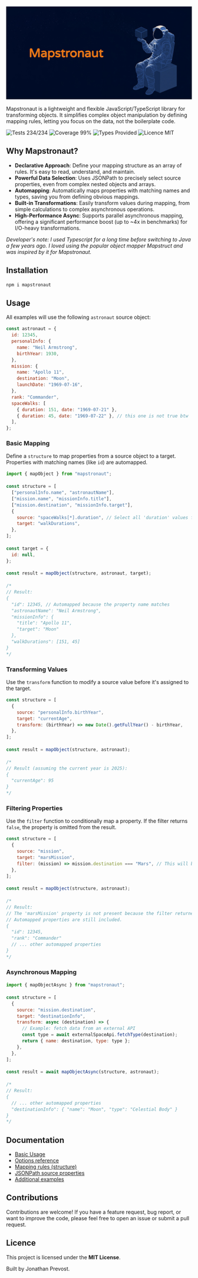 ![Mapstronaut Banner](./assets/banner.jpg)

Mapstronaut is a lightweight and flexible JavaScript/TypeScript library for transforming objects. It simplifies complex object manipulation by defining mapping rules, letting you focus on the data, not the boilerplate code.

![Tests 234/234](https://img.shields.io/badge/tests-234/234-green)
![Coverage 99%](https://img.shields.io/badge/coverage-99%25-green)
![Types Provided](https://img.shields.io/badge/types-provided-blue)
![Licence MIT](https://img.shields.io/badge/licence-MIT-blue)

## Why Mapstronaut?

- **Declarative Approach**: Define your mapping structure as an array of rules. It's easy to read, understand, and maintain.
- **Powerful Data Selection**: Uses JSONPath to precisely select source properties, even from complex nested objects and arrays.
- **Automapping**: Automatically maps properties with matching names and types, saving you from defining obvious mappings.
- **Built-in Transformations**: Easily transform values during mapping, from simple calculations to complex asynchronous operations.
- **High-Performance Async**: Supports parallel asynchronous mapping, offering a significant performance boost (up to ~4x in benchmarks) for I/O-heavy transformations.

*Developer's note: I used Typescript for a long time before switching to Java a few years ago. I loved using the popular object mapper Mapstruct and was inspired by it for Mapstronaut.*

## Installation

```bash
npm i mapstronaut
```

## Usage

All examples will use the following `astronaut` source object:

```javascript
const astronaut = {
  id: 12345,
  personalInfo: {
    name: "Neil Armstrong",
    birthYear: 1930,
  },
  mission: {
    name: "Apollo 11",
    destination: "Moon",
    launchDate: "1969-07-16",
  },
  rank: "Commander",
  spaceWalks: [
    { duration: 151, date: "1969-07-21" },
    { duration: 45, date: "1969-07-22" }, // this one is not true btw
  ],
};
```

### Basic Mapping

Define a `structure` to map properties from a source object to a target. Properties with matching names (like `id`) are automapped.

```javascript
import { mapObject } from "mapstronaut";

const structure = [
  ["personalInfo.name", "astronautName"],
  ["mission.name", "missionInfo.title"],
  ["mission.destination", "missionInfo.target"],
  {
    source: "spaceWalks[*].duration", // Select all 'duration' values from the array
    target: "walkDurations",
  },
];

const target = {
  id: null,
};

const result = mapObject(structure, astronaut, target);

/*
// Result:
{
  "id": 12345, // Automapped because the property name matches
  "astronautName": "Neil Armstrong",
  "missionInfo": {
    "title": "Apollo 11",
    "target": "Moon"
  },
  "walkDurations": [151, 45]
}
*/
```

### Transforming Values

Use the `transform` function to modify a source value before it's assigned to the target.

```javascript
const structure = [
  {
    source: "personalInfo.birthYear",
    target: "currentAge",
    transform: (birthYear) => new Date().getFullYear() - birthYear,
  },
];

const result = mapObject(structure, astronaut);

/*
// Result (assuming the current year is 2025):
{
  "currentAge": 95
}
*/
```

### Filtering Properties

Use the `filter` function to conditionally map a property. If the filter returns `false`, the property is omitted from the result.

```javascript
const structure = [
  {
    source: "mission",
    target: "marsMission",
    filter: (mission) => mission.destination === "Mars", // This will be false
  },
];

const result = mapObject(structure, astronaut);

/*
// Result:
// The 'marsMission' property is not present because the filter returned false.
// Automapped properties are still included.
{
  "id": 12345,
  "rank": "Commander"
  // ... other automapped properties
}
*/
```

### Asynchronous Mapping

```javascript
import { mapObjectAsync } from "mapstronaut";

const structure = [
  {
    source: "mission.destination",
    target: "destinationInfo",
    transform: async (destination) => {
      // Example: fetch data from an external API
      const type = await externalSpaceApi.fetchType(destination);
      return { name: destination, type: type };
    },
  },
];

const result = await mapObjectAsync(structure, astronaut);

/*
// Result:
{
  // ... other automapped properties
  "destinationInfo": { "name": "Moon", "type": "Celestial Body" }
}
*/
```


## Documentation

- [Basic Usage](./docs/basic-usage.md)
- [Options reference](./docs/options.md)
- [Mapping rules (structure)](./docs/structure.md)
- [JSONPath source properties](./docs/jsonpath.md)
- [Additional examples](./docs/examples.md)

## Contributions

Contributions are welcome\! If you have a feature request, bug report, or want to improve the code, please feel free to open an issue or submit a pull request.

## Licence

This project is licensed under the **MIT License**.

Built by Jonathan Prevost.
